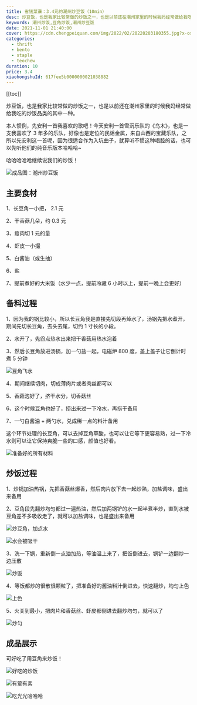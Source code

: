 ```yaml
---
title: 省钱菜谱：3.4元的潮州炒豆饭（10min）
desc: 炒豆饭，也是我家比较常做的炒饭之一，也是以前还在潮州家里的时候我妈经常做给我吃的炒饭品类的其中一种。
keywords: 潮州炒饭,豆角炒饭,潮州炒豆饭
date: 2021-11-01 21:40:00
cover: https://cdn.chengpeiquan.com/img/2022/02/20220203180355.jpg?x-oss-process=image/interlace,1
categories:
  - thrift
  - bento
  - staple
  - teochew
duration: 10
price: 3.4
xiaohongshuId: 617fee5b0000000021038882
---
```


[[toc]]

炒豆饭，也是我家比较常做的炒饭之一，也是以前还在潮州家里的时候我妈经常做给我吃的炒饭品类的其中一种。

本人惯例，先安利一首我喜欢的歌吧！今天安利一首雪沉乐队的《乌木》，也是一支我喜欢了 3 年多的乐队，好像也是定位的民谣金属，来自山西的宝藏乐队，之所以先安利这一首呢，因为很适合作为入坑曲子，就算听不惯这种唱腔的话，也可以先听他们的纯音乐版本哈哈哈~

哈哈哈哈哈继续说我们的炒饭！

![成品图：潮州炒豆饭](https://cdn.chengpeiquan.com/img/2022/02/20220203180413.jpg?x-oss-process=image/interlace,1)

## 主要食材

1、长豆角一小把， 2.1 元

2、干香菇几朵，约 0.3 元

3、瘦肉切 1 元的量

4、虾皮一小撮

5、白酱油（或生抽）

6、盐

7、提前煮好的大米饭（水少一点，提前冷藏 6 小时以上，提前一晚上会更好）

## 备料过程

1、因为我的锅比较小，所以长豆角我是直接先切段再焯水了，汤锅先把水煮开，期间先切长豆角，去头去尾，切约 1 寸长的小段。

2、水开了，先舀点热水出来把干香菇用热水泡着

3、然后长豆角放进汤锅，加一勺盐一起，电磁炉 800 度，盖上盖子让它倒计时煮 5 分钟

![豆角飞水](https://cdn.chengpeiquan.com/img/2022/02/20220203180406.jpg?x-oss-process=image/interlace,1)

4、期间继续切肉，切成薄肉片或者肉丝都可以

5、香菇泡好了，挤干水分，切香菇丝

6、这个时候豆角也好了，捞出来过一下冷水，再捞干备用

7、一勺白酱油 + 两勺水，兑成稀一点的料汁备用

这个环节处理的长豆角，可以去掉豆角草酸，也可以让它等下更容易熟，过一下冷水则可以让它保持爽脆一些的口感，颜值也好看。

![准备好的所有材料](https://cdn.chengpeiquan.com/img/2022/02/20220203180407.jpg?x-oss-process=image/interlace,1)

## 炒饭过程

1、炒锅加油热锅，先把香菇丝爆香，然后肉片放下去一起炒熟，加盐调味，盛出来备用

2、豆角段先翻炒均匀都过一遍热油，然后加两锅铲的水一起半煮半炒，直到水被豆角差不多吸收走了，就可以加盐调味，也是盛出来备用

![炒豆角，加点水](https://cdn.chengpeiquan.com/img/2022/02/20220203180408.jpg?x-oss-process=image/interlace,1)

![水会被吸干](https://cdn.chengpeiquan.com/img/2022/02/20220203180409.jpg?x-oss-process=image/interlace,1)

3、洗一下锅，重新倒一点油加热，等油温上来了，把饭倒进去，锅铲一边翻炒一边压散

![炒饭](https://cdn.chengpeiquan.com/img/2022/02/20220203180410.jpg?x-oss-process=image/interlace,1)

4、等饭都炒的很散很颗粒了，把准备好的酱油料汁倒进去，快速翻炒，均匀上色

![上色](https://cdn.chengpeiquan.com/img/2022/02/20220203180411.jpg?x-oss-process=image/interlace,1)

5、火关到最小，把肉片和香菇丝、虾皮都倒进去翻炒均匀，就可以了

![炒匀](https://cdn.chengpeiquan.com/img/2022/02/20220203180412.jpg?x-oss-process=image/interlace,1)

## 成品展示

可好吃了用豆角来炒饭！

![好吃的炒饭](https://cdn.chengpeiquan.com/img/2022/02/20220203180414.jpg?x-oss-process=image/interlace,1)

![有荤有素](https://cdn.chengpeiquan.com/img/2022/02/20220203180415.jpg?x-oss-process=image/interlace,1)

![吃光光哈哈哈](https://cdn.chengpeiquan.com/img/2022/02/20220203180416.jpg?x-oss-process=image/interlace,1)
